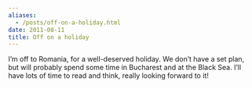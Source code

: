 ```yaml
---
aliases:
  - /posts/off-on-a-holiday.html
date: 2011-08-11
title: Off on a holiday
---
```


I’m off to Romania, for a well-deserved holiday. We don’t have a set plan, but
will probably spend some time in Bucharest and at the Black Sea. I’ll have lots
of time to read and think, really looking forward to it\!&#10;
